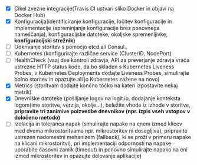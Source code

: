 - [x] Cikel zvezne integracije(Travis CI ustvari sliko Docker in objavi na Docker Hub)
- [x] Konfiguracija(identificiranje konfiguracije, ločitev konfiguracije in implementacije
  (spreminjanje konfiguracije brez ponovnega nameščanja), konfiguracijske datoteke, 
  okoljske spremenljivke, **konfiguracijski strežnik)**
- [ ] Odkrivanje storitev s pomočjo etcd ali Consul..
- [ ] Kubernetes (konfigurirajte različne service (ClusterID, NodePort)
- [ ] HealthCheck (vsaj dve kontroli zdravja, API za preverjanje zdravja vrača ustrezne HTTP status kode, 
  da bo skladen s Kubernetes Liveness Probes, v Kubernetes Deployments dodajte Liveness Probes, 
  simulirajte bolno storitev in opazujte ali jo Kubernetes zažene na novo) 
- [x] Metrics (storitvam dodajte končno točko na kateri izpostavite nekaj metrik)
- [x] Dnevniške datoteke (pošiljanje logov na logit.io, dodajanje konteksta logom(ime storitve, verzija, okolje…),
  beležite vhode iz izhode v storitve, **pripravite tri zanimive poizvedbe dnevnikov 
  (npr. izpis vseh vstopov v določeno metodo)**
- [ ] Izolacija in toleranca napak (simulirajte napako na enem izmed klicev med dvema mikrostoritvama 
  npr. mikrostoritev ni dosegljiva), pripravite ustrezen nadomestni mehanizem (fallback), 
  ki se proži v primeru napake na klicani mikrostoritvi), pri implementaciji odpornosti na 
  napake uporabite časovni zamik (timeout) in ponovno simulirajte napako na eni izmed mikrostoritev 
  in opazujte delovanje aplikacije)
